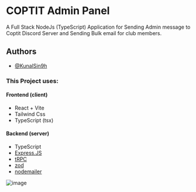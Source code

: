 # COPTIT Admin Panel

A Full Stack NodeJs (TypeScript) Application for Sending Admin message to Coptit Discord Server and
Sending Bulk email for club members.

## Authors

- [@KunalSin9h](https://github.com/kunalsin9h)

### This Project uses:

#### Frontend (client)

- React + Vite
- Tailwind Css
- TypeScript (tsx)

#### Backend (server)

- TypeScript
- [Express.JS](https://expressjs.com/)
- [tRPC](https://trpc.io)
- [zod](https://zod.dev/)
- [nodemailer](https://nodemailer.com/)

![image](https://tiddi.kunalsin9h.com/eTBJPkO)

